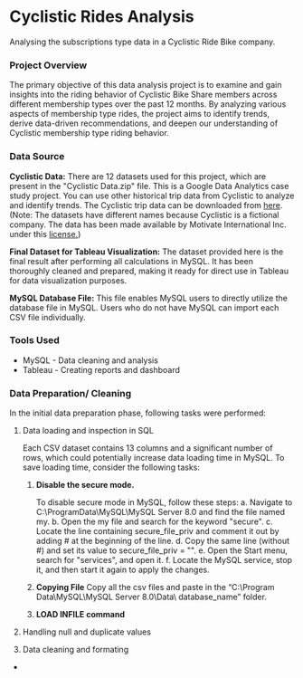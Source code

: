 # Cyclistic Rides Analysis
Analysing the subscriptions type data in a Cyclistic Ride Bike company.

### Project Overview

The primary objective of this data analysis project is to examine and gain insights into the riding behavior of Cyclistic Bike Share members across different membership types over the past 12 months. By analyzing various aspects of membership type rides, the project aims to identify trends, derive data-driven recommendations, and deepen our understanding of Cyclistic membership type riding behavior.

### Data Source

**Cyclistic Data:**
There are 12 datasets used for this project, which are present in the "Cyclistic Data.zip" file. This is a Google Data Analytics case study project. You can use other historical trip data from Cyclistic to analyze and identify trends. The Cyclistic trip data can be downloaded from [here](https://divvy-tripdata.s3.amazonaws.com/index.html).
(Note: The datasets have different names because Cyclistic is a fictional company. The data has been made available by Motivate International Inc. under this [license.](https://divvybikes.com/data-license-agreement))

**Final Dataset for Tableau Visualization:**
The dataset provided here is the final result after performing all calculations in MySQL. It has been thoroughly cleaned and prepared, making it ready for direct use in Tableau for data visualization purposes.

**MySQL Database File:**
This file enables MySQL users to directly utilize the database file in MySQL. Users who do not have MySQL can import each CSV file individually.

### Tools Used
- MySQL - Data cleaning and analysis
- Tableau - Creating reports and dashboard

### Data Preparation/ Cleaning

In the initial data preparation phase, following tasks were performed:
1. Data loading and inspection in SQL

   Each CSV dataset contains 13 columns and a significant number of rows, which could potentially increase data loading time in MySQL. To save loading time, consider the following tasks:
    
    1. **Disable the secure mode.**

       To disable secure mode in MySQL, follow these steps:
       a. Navigate to C:\ProgramData\MySQL\MySQL Server 8.0 and find the file named my.
       b. Open the my file and search for the keyword "secure".
       c. Locate the line containing secure_file_priv and comment it out by adding # at the beginning of the line.
       d. Copy the same line (without #) and set its value to secure_file_priv = "".
       e. Open the Start menu, search for "services", and open it.
       f. Locate the MySQL service, stop it, and then start it again to apply the changes.
       
    3. **Copying File**
       Copy all the csv files and paste in the “C:\Program Data\MySQL\MySQL Server 8.0\Data\ database_name” folder.

    4. **LOAD INFILE command**

4. Handling null and duplicate values
5. Data cleaning and formating





- 
